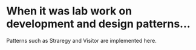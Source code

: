 # When it was lab work on development and design patterns...

Patterns such as Straregy and Visitor are implemented here.
